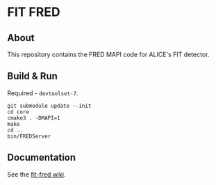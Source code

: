 # FIT FRED
## About
This repository contains the FRED MAPI code for ALICE's FIT detector.

## Build & Run
Required - `devtoolset-7`.
```
git submodule update --init
cd core
cmake3 . -DMAPI=1
make
cd ..
bin/FREDServer
```

## Documentation
See the [fit-fred wiki](https://github.com/frun36/fit-fred/wiki).
